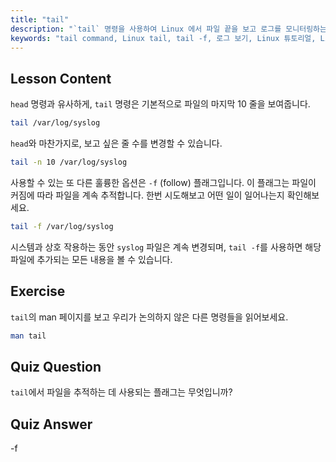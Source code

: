 ```yaml
---
title: "tail"
description: "`tail` 명령을 사용하여 Linux 에서 파일 끝을 보고 로그를 모니터링하는 방법을 배웁니다. 실시간 업데이트를 위한 `tail -f`를 알아보세요. Linux 여정을 시작하세요!"
keywords: "tail command, Linux tail, tail -f, 로그 보기, Linux 튜토리얼, Linux 초보자, Linux 가이드"
---
```


## Lesson Content

`head` 명령과 유사하게, `tail` 명령은 기본적으로 파일의 마지막 10 줄을 보여줍니다.

```bash
tail /var/log/syslog
```

`head`와 마찬가지로, 보고 싶은 줄 수를 변경할 수 있습니다.

```bash
tail -n 10 /var/log/syslog
```

사용할 수 있는 또 다른 훌륭한 옵션은 `-f` (follow) 플래그입니다. 이 플래그는 파일이 커짐에 따라 파일을 계속 추적합니다. 한번 시도해보고 어떤 일이 일어나는지 확인해보세요.

```bash
tail -f /var/log/syslog
```

시스템과 상호 작용하는 동안 `syslog` 파일은 계속 변경되며, `tail -f`를 사용하면 해당 파일에 추가되는 모든 내용을 볼 수 있습니다.

## Exercise

`tail`의 man 페이지를 보고 우리가 논의하지 않은 다른 명령들을 읽어보세요.

```bash
man tail
```

## Quiz Question

`tail`에서 파일을 추적하는 데 사용되는 플래그는 무엇입니까?

## Quiz Answer

-f
